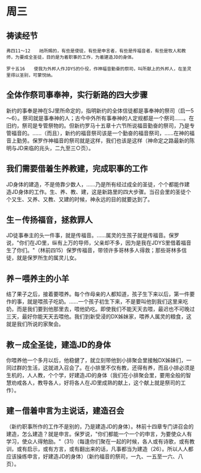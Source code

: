 # 周三

## 祷读经节
```
弗四11～12　　祂所赐的，有些是使徒，有些是申言者，有些是传福音者，有些是牧人和教师，为要成全圣徒，目的是为着职事的工作，为着建造JD的身体。

罗十五16　　使我为外邦人作JDYS的仆役，作神福音勤奋的祭司，叫所献上的外邦人，在圣灵里得以圣别，可蒙悦纳。
```

## 全体作祭司事奉神，实行新路的四大步骤

新约的事奉是神在SJ里所命定的，指明新约的全体信徒都是事奉神的祭司（启一5～6）。祭司就是事奉神的人；古今中外所有事奉神的人定规都是一个祭司......。在旧约，祭司是专管祭物的。但新约罗马十五章十六节所说福音勤奋的祭司，乃是专管福音的。......（而且），新约的福音祭司该是一个勤奋的福音祭司，......在神的福音上勤劳。保罗作神福音的祭司就是这样，我们也该是这样（神命定之路最新的陈明与JD来临的兆头，二九至三○页）。

## 我们需要借着生养教建，完成职事的工作

JD身体的建造，不是倚靠少数人，......乃是所有经过成全的圣徒，个个都能作建造JD身体的工作。生、养、教、建，这是新路里的四大步骤。当召会里的圣徒个个又生、又养、又教、又建的时候，神永远的目的就要达到了。

## 生－传扬福音，拯救罪人

JD徒事奉主的头一件事，就是传福音。......属灵的生孩子就是传福音。保罗说，"你们在JD里，纵有上万的导师，父亲却不多，因为是我在JDYS里借着福音生了你们。"（林前四15）保罗传福音，带领许多哥林多人得救；那些哥林多信徒，就是保罗所生的属灵儿女。

## 养－喂养主的小羊

结了果子之后，接着要喂养。每个作母亲的人都知道，孩子生下来以后，第一件要作的事，就是喂孩子吃奶。......一个孩子初生下来，不是要叫他到我们这里来吃奶，而是我们要到他那里去，喂他奶吃。即使我们不能天天去喂，最迟也不可晚过三天，最好你能天天去喂他。我们到新受浸的DX姊妹家，喂养人属灵的粮食，这就是我们所说的家聚会。

## 教－成全圣徒，建造JD的身体

你喂养他一个多月以后，他稳健了，就立刻带他到小排聚会里接触DX姊妹们，一同过群的生活，这就进入召会了。在小排里不仅有教，还得有养，而且小排必须是生机的，人人教，个个学，好建造JD的身体（我们在小排聚会里，要用全般的智慧劝戒各人，教导各人，好将各人在JD里成熟的献上，这个献上就是祭司的工作）。

## 建－借着申言为主说话，建造召会

（新约职事所作的工作不是别的，乃是建造JD的身体）。林前十四章专门讲召会的建造，怎么建造？就是申言。保罗说，"你们都能一个一个的申言，为要使众人有学习，使众人得勉励。"（31）（每逢你们聚在一起的时候，各人或有诗歌，或有教训，或有启示，或有方言，或有翻出来的话，凡事都当为建造（26）。所以人人都应该操练申言，好建造JD的身体）（新约福音的祭司，一九、一五至一六、八页）。

